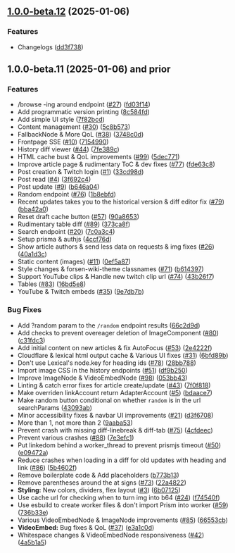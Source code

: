 ## [1.0.0-beta.12](https://github.com/Remahy/forsenwiki/compare/v1.0.0-beta.11...v1.0.0-beta.12) (2025-01-06)

### Features

* Changelogs ([dd3f738](https://github.com/Remahy/forsenwiki/commit/dd3f7386651baaa6fc5a01bc6d821d6051ecb834))
## 1.0.0-beta.11 (2025-01-06) and prior

### Features

* /browse -ing around endpoint ([#27](https://github.com/Remahy/forsenwiki/issues/27)) ([fd03f14](https://github.com/Remahy/forsenwiki/commit/fd03f14c6fbea2f10cbf2169452a0f51e93a93c4))
* Add programmatic version printing ([8c584fd](https://github.com/Remahy/forsenwiki/commit/8c584fd0530df799c14464150b106053ed012008))
* Add simple UI style ([7f82bcd](https://github.com/Remahy/forsenwiki/commit/7f82bcdfdf771ed145f1e14364ba6dd6e1d93b61))
* Content management ([#30](https://github.com/Remahy/forsenwiki/issues/30)) ([5c8b573](https://github.com/Remahy/forsenwiki/commit/5c8b573736718aa3003cd30c28bdc3d62a8f0dd3))
* FallbackNode & More QoL ([#38](https://github.com/Remahy/forsenwiki/issues/38)) ([3748c0d](https://github.com/Remahy/forsenwiki/commit/3748c0d8753c32c9f73429cc84e0f9d27459c926))
* Frontpage SSE ([#10](https://github.com/Remahy/forsenwiki/issues/10)) ([7154990](https://github.com/Remahy/forsenwiki/commit/7154990bb7bbe2b78a3776926573dc9a0d26088b))
* History diff viewer ([#44](https://github.com/Remahy/forsenwiki/issues/44)) ([7fe389c](https://github.com/Remahy/forsenwiki/commit/7fe389c0772499f9a1e74659af3b47652f2c0a7d))
* HTML cache bust & QoL improvements ([#99](https://github.com/Remahy/forsenwiki/issues/99)) ([5dec771](https://github.com/Remahy/forsenwiki/commit/5dec7716d8e34253527bc7142f0aacff90f4ec5a))
* Improve article page & rudimentary ToC & dev fixes ([#77](https://github.com/Remahy/forsenwiki/issues/77)) ([fde63c8](https://github.com/Remahy/forsenwiki/commit/fde63c8f0afec37e3ed0a4bfc41f2bd2a30ebcc5))
* Post creation & Twitch login  ([#1](https://github.com/Remahy/forsenwiki/issues/1)) ([33cd98d](https://github.com/Remahy/forsenwiki/commit/33cd98d027b6e2802190050acf3f3c4b8858e0e7))
* Post read ([#4](https://github.com/Remahy/forsenwiki/issues/4)) ([3f692c4](https://github.com/Remahy/forsenwiki/commit/3f692c41bb928d3fe1c2da6c3f05ca67ba22c166))
* Post update ([#9](https://github.com/Remahy/forsenwiki/issues/9)) ([b646a04](https://github.com/Remahy/forsenwiki/commit/b646a04b7cd5221f6465d1593a7906455d7819e4))
* Random endpoint ([#76](https://github.com/Remahy/forsenwiki/issues/76)) ([1b8ebfd](https://github.com/Remahy/forsenwiki/commit/1b8ebfdf48209733321d07b75c6816cb9d09da54))
* Recent updates takes you to the historical version & diff editor fix ([#79](https://github.com/Remahy/forsenwiki/issues/79)) ([bba42a0](https://github.com/Remahy/forsenwiki/commit/bba42a0129f119d924c0c359d1741d0186c0fbc6))
* Reset draft cache button ([#57](https://github.com/Remahy/forsenwiki/issues/57)) ([90a8653](https://github.com/Remahy/forsenwiki/commit/90a8653f35b993cdc4d6411a46bf71b4a922f6ff))
* Rudimentary table diff ([#89](https://github.com/Remahy/forsenwiki/issues/89)) ([373ca8f](https://github.com/Remahy/forsenwiki/commit/373ca8f90ac2bf96a15f309071572ebfb81a05da))
* Search endpoint ([#20](https://github.com/Remahy/forsenwiki/issues/20)) ([7c0a3c4](https://github.com/Remahy/forsenwiki/commit/7c0a3c49859836969c3c5c1d1eb1554a2059e1a7))
* Setup prisma & authjs ([4ccf76d](https://github.com/Remahy/forsenwiki/commit/4ccf76dc5bced7efe070cf95be5f28c3b8706ba2))
* Show article authors & send less data on requests & img fixes ([#26](https://github.com/Remahy/forsenwiki/issues/26)) ([40a1d3c](https://github.com/Remahy/forsenwiki/commit/40a1d3c03f94ffe384a1572761a6731b2d3fc27b))
* Static content (images) ([#11](https://github.com/Remahy/forsenwiki/issues/11)) ([0ef5a87](https://github.com/Remahy/forsenwiki/commit/0ef5a87aca4bd47a9c5b7bc1cd0569d227dfd01e))
* Style changes & forsen-wiki-theme classnames ([#71](https://github.com/Remahy/forsenwiki/issues/71)) ([b614397](https://github.com/Remahy/forsenwiki/commit/b6143979b5c93704d1f0de0edf0e2f77dca309fb))
* Support YouTube clips & Handle new twitch clip url ([#74](https://github.com/Remahy/forsenwiki/issues/74)) ([43b26f7](https://github.com/Remahy/forsenwiki/commit/43b26f79ad5f098a5b61791a46e8923e41234da2))
* Tables ([#83](https://github.com/Remahy/forsenwiki/issues/83)) ([16bd5e8](https://github.com/Remahy/forsenwiki/commit/16bd5e8b3b960f329acc136b01dc15e759626da0))
* YouTube & Twitch embeds ([#35](https://github.com/Remahy/forsenwiki/issues/35)) ([9e7db7b](https://github.com/Remahy/forsenwiki/commit/9e7db7b4366bd23ff6eeb2f6df7148d6e987df6e))

### Bug Fixes

* Add ?random param to the `/random` endpoint results ([66c2d9d](https://github.com/Remahy/forsenwiki/commit/66c2d9d7e92eddd8a91d8a48c4fb94605defd060))
* Add checks to prevent overeager deletion of ImageComponent ([#80](https://github.com/Remahy/forsenwiki/issues/80)) ([c31fdc3](https://github.com/Remahy/forsenwiki/commit/c31fdc34b46f88d2972ac881dfd8e6ca9663c237))
* Add initial content on new articles & fix AutoFocus ([#53](https://github.com/Remahy/forsenwiki/issues/53)) ([2e4222f](https://github.com/Remahy/forsenwiki/commit/2e4222f30613954c75d6c15553fcec4d9162bad8))
* Cloudflare & lexical html output cache & Various UI fixes ([#31](https://github.com/Remahy/forsenwiki/issues/31)) ([6bfd89b](https://github.com/Remahy/forsenwiki/commit/6bfd89b431d52c6edf01108b49d361e1dcd2a9ce))
* Don't use Lexical's node.key for heading ids ([#78](https://github.com/Remahy/forsenwiki/issues/78)) ([28bb788](https://github.com/Remahy/forsenwiki/commit/28bb78878513cdb4fd8c6ed5894b86ff6c720837))
* Import image CSS in the history endpoints ([#51](https://github.com/Remahy/forsenwiki/issues/51)) ([df9b250](https://github.com/Remahy/forsenwiki/commit/df9b250406803ee878ca595eca0c5f2f61d700bc))
* Improve ImageNode & VideoEmbedNode ([#98](https://github.com/Remahy/forsenwiki/issues/98)) ([053bb43](https://github.com/Remahy/forsenwiki/commit/053bb4354a854bd96a97d810adf0a70767ca4389))
* Linting & catch error fixes for article create/update ([#43](https://github.com/Remahy/forsenwiki/issues/43)) ([7f0f818](https://github.com/Remahy/forsenwiki/commit/7f0f818f27908d54391306c07c777a0d6237fa8f))
* Make overriden linkAccount return AdapterAccount ([#5](https://github.com/Remahy/forsenwiki/issues/5)) ([bdaace7](https://github.com/Remahy/forsenwiki/commit/bdaace77bda1c0cf32eda1ecb55ed77b8dfac8dd))
* Make random button conditional on whether `random` is in the url searchParams ([43093ab](https://github.com/Remahy/forsenwiki/commit/43093ab40affec0c1e54b87eaaa00037621086a4))
* Minor accessibility fixes & navbar UI improvements ([#21](https://github.com/Remahy/forsenwiki/issues/21)) ([d3f6708](https://github.com/Remahy/forsenwiki/commit/d3f6708eefad2aeaeb4c086335b1553c0eee7293))
* More than 1, not more than 2 ([9aaba53](https://github.com/Remahy/forsenwiki/commit/9aaba53c0517002fcd780307c7df9494aedf9da3))
* Prevent crash with missing diff-linebreak & diff-tab ([#75](https://github.com/Remahy/forsenwiki/issues/75)) ([4cfdeec](https://github.com/Remahy/forsenwiki/commit/4cfdeec2d4855263c1888de9ccc5744cd64ea734))
* Prevent various crashes ([#88](https://github.com/Remahy/forsenwiki/issues/88)) ([7e3efc1](https://github.com/Remahy/forsenwiki/commit/7e3efc178e3d952643a1ad24fe8dc69ecca9abcc))
* Put linkedom behind a worker_thread to prevent prismjs timeout ([#50](https://github.com/Remahy/forsenwiki/issues/50)) ([e09472a](https://github.com/Remahy/forsenwiki/commit/e09472ae4a5dff5109195ceed85febe91d77cce8))
* Reduce crashes when loading in a diff for old updates with heading and link ([#86](https://github.com/Remahy/forsenwiki/issues/86)) ([5b4602f](https://github.com/Remahy/forsenwiki/commit/5b4602fce82ffcd4499d8a7f3d08034951edff74))
* Remove boilerplate code & Add placeholders ([b773b13](https://github.com/Remahy/forsenwiki/commit/b773b13c9b719a747e300970c22d2bfb98a73455))
* Remove parentheses around the at signs ([#73](https://github.com/Remahy/forsenwiki/issues/73)) ([22a4822](https://github.com/Remahy/forsenwiki/commit/22a4822f794994c1e91ef8f87c6ec73a8afd105d))
* **Styling:** New colors, dividers, flex layout ([#3](https://github.com/Remahy/forsenwiki/issues/3)) ([6b07125](https://github.com/Remahy/forsenwiki/commit/6b07125a351e2c5125d0d5108fd1ced8d75758c2))
* Use cache url for checking when to turn img into b64 ([#24](https://github.com/Remahy/forsenwiki/issues/24)) ([f74540f](https://github.com/Remahy/forsenwiki/commit/f74540f455bdd079d08cce6d3cdbcdb7671b1a83))
* Use esbuild to create worker files & don't import Prism into worker ([#59](https://github.com/Remahy/forsenwiki/issues/59)) ([736b33e](https://github.com/Remahy/forsenwiki/commit/736b33e2bed677789c11075e5af18645d9c0305f))
* Various VideoEmbedNode & ImageNode improvements ([#85](https://github.com/Remahy/forsenwiki/issues/85)) ([66553cb](https://github.com/Remahy/forsenwiki/commit/66553cb3c3a652fe1d853f54cae6bbaa2e0b05fc))
* **VideoEmbed:** Bug fixes & QoL ([#37](https://github.com/Remahy/forsenwiki/issues/37)) ([e3a1c0d](https://github.com/Remahy/forsenwiki/commit/e3a1c0dd30106bceb2454dd5ed2ca597a974bf6b))
* Whitespace changes & VideoEmbedNode responsiveness ([#42](https://github.com/Remahy/forsenwiki/issues/42)) ([4a5b1a5](https://github.com/Remahy/forsenwiki/commit/4a5b1a55bef171c8e7a3188ea8117a54ecea932a))